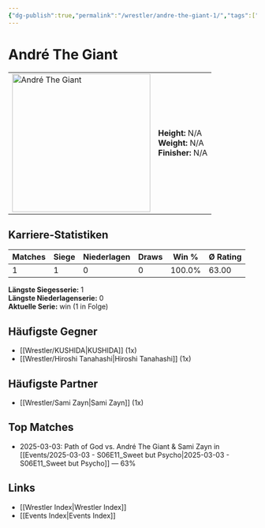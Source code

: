 ```yaml
---
{"dg-publish":true,"permalink":"/wrestler/andre-the-giant-1/","tags":["wrestler"],"noteIcon":"","created":"2025-08-11T09:33:17.542+02:00"}
---
```



# André The Giant

<table>
<tr>
<td><img src="André The Giant.png" width="280" alt="André The Giant"></td>
<td>
<b>Height:</b> N/A<br>
<b>Weight:</b> N/A<br>
<b>Finisher:</b> N/A<br>
</td>
</tr>
</table>

## Karriere-Statistiken

| Matches | Siege | Niederlagen | Draws | Win % | Ø Rating |
|---------|-------|-------------|-------|-------|-----------|
| 1 | 1 | 0 | 0 | 100.0% | 63.00 |

**Längste Siegesserie:** 1<br>**Längste Niederlagenserie:** 0<br>**Aktuelle Serie:** win (1 in Folge)


## Häufigste Gegner
- [[Wrestler/KUSHIDA\|KUSHIDA]] (1x)
- [[Wrestler/Hiroshi Tanahashi\|Hiroshi Tanahashi]] (1x)

## Häufigste Partner
- [[Wrestler/Sami Zayn\|Sami Zayn]] (1x)

## Top Matches
- 2025-03-03: Path of God vs. André The Giant & Sami Zayn in [[Events/2025-03-03 - S06E11_Sweet but Psycho\|2025-03-03 - S06E11_Sweet but Psycho]] — 63%

## Links
- [[Wrestler Index\|Wrestler Index]]
- [[Events Index\|Events Index]]

